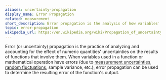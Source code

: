```yaml
---
aliases: uncertainty-propagation
display_name: Error Propagation
related: measurement
short_description: Error propagation is the analysis of how variables' uncertainties affect the resulting uncertainty of functions that involve them.
topic: error-propagation
wikipedia_url: https://en.wikipedia.org/wiki/Propagation_of_uncertainty
---
```


Error (or uncertainty) propagation is the practice of analyzing and accounting for the effect of numeric quantities' uncertainties on the results of functions
that involve them.
When variables used in a function or mathematical operation have errors (due to [measurement uncertainties](https://en.wikipedia.org/wiki/Observational_error),
[random fluctuations](https://en.wikipedia.org/wiki/Statistical_fluctuations), sample variance, etc.), error propagation can be used to determine the resulting
error of the function's output.
